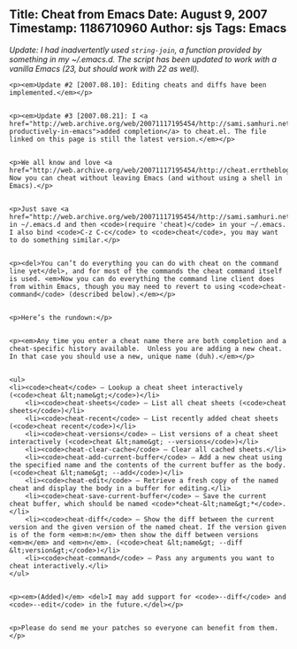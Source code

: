 Title: Cheat from Emacs
Date: August 9, 2007
Timestamp: 1186710960
Author: sjs
Tags: Emacs
----

<p><em>Update: I had inadvertently used <code>string-join</code>, a function provided by something in my ~/.emacs.d. The script has been updated to work with a vanilla Emacs (23, but should work with 22 as well).</em></p>


	<p><em>Update #2 [2007.08.10]: Editing cheats and diffs have been implemented.</em></p>


	<p><em>Update #3 [2007.08.21]: I <a href="http://web.archive.org/web/20071117195454/http://sami.samhuri.net/2007/8/21/cheat-productively-in-emacs">added completion</a> to cheat.el. The file linked on this page is still the latest version.</em></p>


	<p>We all know and love <a href="http://web.archive.org/web/20071117195454/http://cheat.errtheblog.com/">cheat</a>.  Now you can cheat without leaving Emacs (and without using a shell in Emacs).</p>


	<p>Just save <a href="http://web.archive.org/web/20071117195454/http://sami.samhuri.net/assets/2007/8/10/cheat.el">cheat.el</a> in ~/.emacs.d and then <code>(require 'cheat)</code> in your ~/.emacs.  I also bind <code>C-z C-c</code> to <code>cheat</code>, you may want to do something similar.</p>


	<p><del>You can’t do everything you can do with cheat on the command line yet</del>, and for most of the commands the cheat command itself is used. <em>Now you can do everything the command line client does from within Emacs, though you may need to revert to using <code>cheat-command</code> (described below).</em></p>


	<p>Here’s the rundown:</p>


	<p><em>Any time you enter a cheat name there are both completion and a cheat-specific history available.  Unless you are adding a new cheat.  In that case you should use a new, unique name (duh).</em></p>


	<ul>
	<li><code>cheat</code> – Lookup a cheat sheet interactively (<code>cheat &lt;name&gt;</code>)</li>
		<li><code>cheat-sheets</code> – List all cheat sheets (<code>cheat sheets</code>)</li>
		<li><code>cheat-recent</code> – List recently added cheat sheets (<code>cheat recent</code>)</li>
		<li><code>cheat-versions</code> – List versions of a cheat sheet interactively (<code>cheat &lt;name&gt; --versions</code>)</li>
		<li><code>cheat-clear-cache</code> – Clear all cached sheets.</li>
		<li><code>cheat-add-current-buffer</code> – Add a new cheat using the specified name and the contents of the current buffer as the body. (<code>cheat &lt;name&gt; --add</code>)</li>
		<li><code>cheat-edit</code> – Retrieve a fresh copy of the named cheat and display the body in a buffer for editing.</li>
		<li><code>cheat-save-current-buffer</code> – Save the current cheat buffer, which should be named <code>*cheat-&lt;name&gt;*</code>.</li>
		<li><code>cheat-diff</code> – Show the diff between the current version and the given version of the named cheat. If the version given is of the form <em>m:n</em> then show the diff between versions <em>m</em> and <em>n</em>. (<code>cheat &lt;name&gt; --diff &lt;version&gt;</code>)</li>
		<li><code>cheat-command</code> – Pass any arguments you want to cheat interactively.</li>
	</ul>


	<p><em>(Added)</em> <del>I may add support for <code>--diff</code> and <code>--edit</code> in the future.</del></p>


	<p>Please do send me your patches so everyone can benefit from them.</p>
